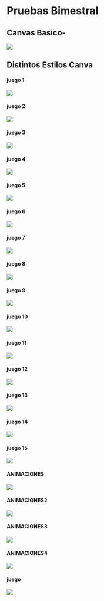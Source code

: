 # Pruebas Bimestral

## Canvas Basico-

![](img/Captura%20de%20pantalla%20de%202022-06-14%2008-01-19.png)

## Distintos Estilos Canva

#### juego 1

![](img/Captura%20de%20pantalla%20de%202022-06-14%2009-15-59.png)

#### juego 2
![](img/img3.png)

#### juego 3
![](img/img4.png)

#### juego 4
![](img/img5.png)

#### juego 5
![](img/img6.png)

#### juego 6
![](img/img7.png)

#### juego 7
![](img/img8.png)

#### juego 8
![](img/img9.png)

#### juego 9
![](img/img10.png)

#### juego 10
![](img/img11.png)

#### juego 11
![](img/img12.png)

#### juego 12
![](img/img13.png)

#### juego 13
![](img/img14.png)

#### juego 14
![](img/img15.png)

#### juego 15
![](img/img16.png)

#### ANIMACIONES
![](img/animacion1.png)

#### ANIMACIONES2
![](img/borar.png)

#### ANIMACIONES3
![](img/colisiones.png)

#### ANIMACIONES4
![](img/4k.png)

#### juego
![](img/ahorcado.png)
